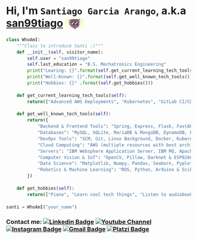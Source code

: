 # Hi, I'm `Santiago Garcia Arango`,  a.k.a [san99tiago](https://github.com/san99tiago/) [<img src="assets/cool_rick.gif" width=10% align="center" alt="cool rick image"  title="The master has failed more times than the beginner has even tried - Stephen Mccranie">](https://www.linkedin.com/in/san99tiago/)

```python
class WhoAmI:
    """Class to introduce Santi :)"""
    def __init__(self, visitor_name):
        self.user = "san99tiago"
        self.last_education = "B.S. Mechatronics Engineering"
        print("Learing: {}".format(self.get_current_learning_tech_tools()))
        print("Well-Known: {}".format(self.get_well_known_tech_tools()))
        print("Hobbies: {}" .format(self.get_hobbies()))

    def get_current_learning_tech_tools(self):
        return(["Advanced AWS Deployments", "Kubernetes", "GitLab CI/CD", "Complex Terraform Workflows", "Cryptography"])

    def get_well_known_tech_tools(self):
        return({
            "Backend & Frontend Tools": "Spring, Express, Flask, FastAPI & HTML, CSS, JS, SASS, React",
            "Databases": "MySQL, SQLite, MariaDB & MongoDB, DynamoDB, Elasticsearch",
            "DevOps Tools": "SCM, Git, Linux Background, Docker, Kubernetes, Jenkins, Azure Pipelines, Azure Extensions, SonarQube, Packer, Terraform, AWS CloudFormation, Ansible, OWASP",
            "Cloud Computing": "AWS (multiple resources with best architecture practices and IaC approach)",
            "Servers": "IBM Websphere Application Server, IBM MQ, Apache Tomcat, Nginx",
            "Computer Vision & IoT": "OpenCV, Pillow, Darknet & ESP8266, NodeMCU, RaspberryPi, RFModules, Postman",
            "Data Science": "Matplotlib, Numpy, Pandas, Seaborn, Pyplot",
            "Robotics & Machine Learning": "ROS, Python, Arduino & Scikit-learn, TensorFlow, CVXPY"
        })

    def get_hobbies(self):
        return(["Piano", "Learn cool tech things", "Listen to audiobooks", "Juggle"])

santi = WhoAmI("your_name")
```

### Contact me: [![Linkedin Badge](https://img.shields.io/badge/-san99tiago-blue?style=flat-square&logo=Linkedin&logoColor=white&link=https://www.linkedin.com/in/san99tiago/)](https://www.linkedin.com/in/san99tiago/) [![Youtube Channel](https://img.shields.io/badge/-Santiago%20Garcia%20Arango%20Tech-c14438?style=flat-square&logo=Youtube&link=https://www.youtube.com/c/san99tiago)](https://www.youtube.com/c/san99tiago) [![Instagram Badge](https://img.shields.io/badge/-san99tiago-405de6?style=flat-square&logo=Instagram&link=https://platzi.com/p/san99tiago/)](https://www.instagram.com/san99tiago/)  [![Gmail Badge](https://img.shields.io/badge/-san99tiago@gmail.com-c14438?style=flat-square&logo=Gmail&logoColor=white&link=mailto:san99tiago@gmail.com)](mailto:san99tiago@gmail.com) [![Platzi Badge](https://img.shields.io/badge/-san99tiago-7e96a5?style=flat-square&logo=Platzi&link=https://platzi.com/p/san99tiago/)](https://platzi.com/p/san99tiago/)

